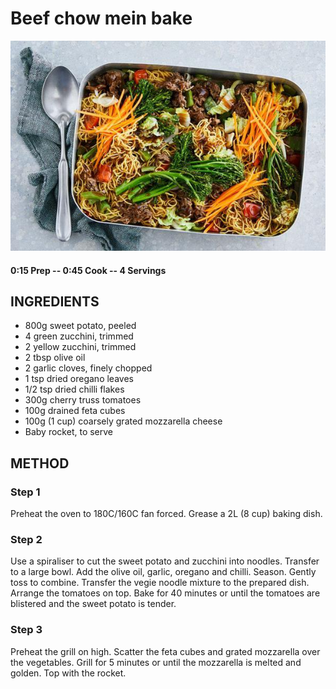 # Beef chow mein bake
![](https://raw.githubusercontent.com/fuzzwah/recipes/master/pics/Beef_chow_mein_bake.jpg)
#### 0:15 Prep -- 0:45 Cook -- 4 Servings
## INGREDIENTS
* 800g sweet potato, peeled
* 4 green zucchini, trimmed
* 2 yellow zucchini, trimmed
* 2 tbsp olive oil
* 2 garlic cloves, finely chopped
* 1 tsp dried oregano leaves
* 1/2 tsp dried chilli flakes
* 300g cherry truss tomatoes
* 100g drained feta cubes
* 100g (1 cup) coarsely grated mozzarella cheese
* Baby rocket, to serve
## METHOD
### Step 1
Preheat the oven to 180C/160C fan forced. Grease a 2L (8 cup) baking dish.
### Step 2
Use a spiraliser to cut the sweet potato and zucchini into noodles. Transfer to a large bowl. Add the olive oil, garlic, oregano and chilli. Season. Gently toss to combine. Transfer the vegie noodle mixture to the prepared dish. Arrange the tomatoes on top. Bake for 40 minutes or until the tomatoes are blistered and the sweet potato is tender.
### Step 3
Preheat the grill on high. Scatter the feta cubes and grated mozzarella over the vegetables. Grill for 5 minutes or until the mozzarella is melted and golden. Top with the rocket.
